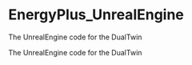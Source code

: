 # EnergyPlus_UnrealEngine
The UnrealEngine code for the DualTwin

The UnrealEngine code for the DualTwin
